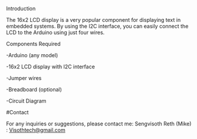 Introduction

The 16x2 LCD display is a very popular component for displaying text in embedded systems. By using the I2C interface, you can easily connect the LCD to the Arduino using just four wires.

Components Required

-Arduino (any model)

-16x2 LCD display with I2C interface

-Jumper wires

-Breadboard (optional)

-Circuit Diagram

#Contact

For any inquiries or suggestions, please contact me: Sengvisoth Reth (Mike) : Visothtech@gmail.com

